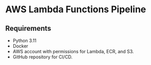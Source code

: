 # AWS Lambda Functions Pipeline

## Requirements

- Python 3.11
- Docker
- AWS account with permissions for Lambda, ECR, and S3.
- GitHub repository for CI/CD.
